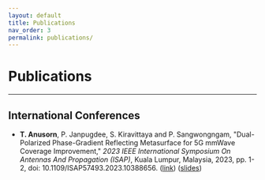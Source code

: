 ```yaml
---
layout: default
title: Publications
nav_order: 3
permalink: publications/
---
```


# Publications

---

## International Conferences

- __T. Anusorn__, P. Janpugdee, S. Kiravittaya and P. Sangwongngam, "Dual-Polarized Phase-Gradient Reflecting Metasurface for 5G mmWave Coverage Improvement," _2023 IEEE International Symposium On Antennas And Propagation (ISAP)_, Kuala Lumpur, Malaysia, 2023, pp. 1-2, doi: 10.1109/ISAP57493.2023.10388656. ([link](https://ieeexplore.ieee.org/document/10388656)) ([slides](/pages/03_publications/ISAP2023_Dual_Polarized_Phase_Gradient.pdf))
